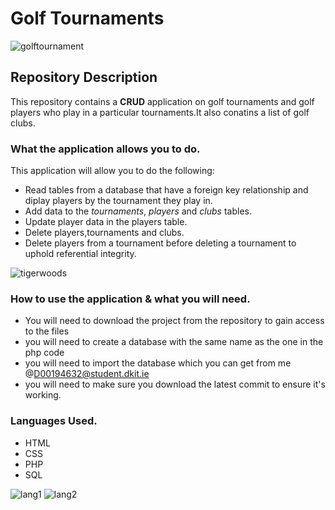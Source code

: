 # Golf Tournaments
![golftournament](https://user-images.githubusercontent.com/47530886/53687822-752bb000-3d31-11e9-8e98-dc3c5bc5effd.jpg)
## Repository Description
This repository contains a **CRUD** application on golf tournaments and golf players who play in a particular tournaments.It also conatins
a list of golf clubs.

### What the application allows you to do.
This application will allow you to do the following:
 - Read tables from a database that have a foreign key relationship and diplay players by the tournament they play in.
 - Add data to the *tournaments*, *players* and *clubs* tables.
 - Update player data in the players table.
 - Delete players,tournaments and clubs.
 - Delete players from a tournament before deleting a tournament to uphold referential integrity.
 
 ![tigerwoods](https://user-images.githubusercontent.com/47530886/53687902-d6a04e80-3d32-11e9-87a2-4d9dc5354109.gif)
 
 
### How to use the application & what you will need.
  - You will need to download the project from the repository to gain access to the files
  - you will need to create a database with the same name as the one in the php code
  - you will need to import the database which you can get from me @D00194632@student.dkit.ie
  - you will need to make sure you download the latest commit to ensure it's working.
  
### Languages Used.
  - HTML
  - CSS
  - PHP
  - SQL
  
![lang1](https://user-images.githubusercontent.com/47530886/53688219-7f9d7800-3d38-11e9-9b65-51b80209b617.jpg)
![lang2](https://user-images.githubusercontent.com/47530886/53688232-ae1b5300-3d38-11e9-985e-754340bf76ec.jpg)
